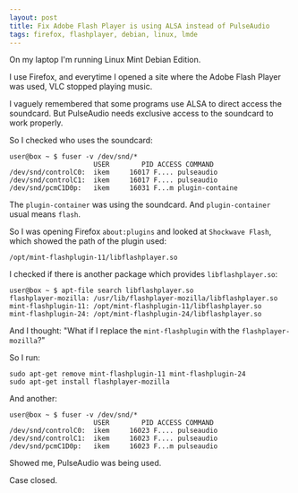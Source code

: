 ```yaml
---
layout: post
title: Fix Adobe Flash Player is using ALSA instead of PulseAudio
tags: firefox, flashplayer, debian, linux, lmde
---
```


On my laptop I'm running Linux Mint Debian Edition.

I use Firefox, and everytime I opened a site where the Adobe Flash Player was used, VLC stopped playing music.

I vaguely remembered that some programs use ALSA to direct access the soundcard. But PulseAudio needs exclusive access to the soundcard to work properly.

So I checked who uses the soundcard:

```
user@box ~ $ fuser -v /dev/snd/*
                     USER        PID ACCESS COMMAND
/dev/snd/controlC0:  ikem     16017 F.... pulseaudio
/dev/snd/controlC1:  ikem     16017 F.... pulseaudio
/dev/snd/pcmC1D0p:   ikem     16031 F...m plugin-containe
```
The `plugin-container` was using the soundcard. And `plugin-container` usual means `flash`.

So I was opening Firefox `about:plugins` and looked at `Shockwave Flash`, which showed the path of the plugin used:

```
/opt/mint-flashplugin-11/libflashplayer.so
```

I checked if there is another package which provides `libflashplayer.so`:

```
user@box ~ $ apt-file search libflashplayer.so
flashplayer-mozilla: /usr/lib/flashplayer-mozilla/libflashplayer.so
mint-flashplugin-11: /opt/mint-flashplugin-11/libflashplayer.so
mint-flashplugin-24: /opt/mint-flashplugin-24/libflashplayer.so
```

And I thought: "What if I replace the `mint-flashplugin` with the `flashplayer-mozilla`?"

So I run:

```
sudo apt-get remove mint-flashplugin-11 mint-flashplugin-24
sudo apt-get install flashplayer-mozilla
```

And another:

```
user@box ~ $ fuser -v /dev/snd/*
                     USER        PID ACCESS COMMAND
/dev/snd/controlC0:  ikem     16023 F.... pulseaudio
/dev/snd/controlC1:  ikem     16023 F.... pulseaudio
/dev/snd/pcmC1D0p:   ikem     16023 F...m pulseaudio
```

Showed me, PulseAudio was being used.

Case closed.
